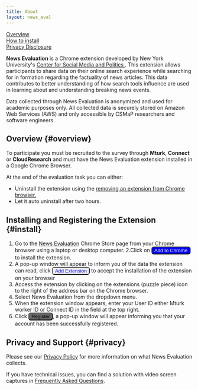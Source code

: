 ```yaml
---
title: About
layout: news_eval
---
```

<style>
	button {
		border-radius: 6px;
	}
</style>  
[Overview](#overview)<br>
[How to install](#install)<br>
[Privacy Disclosure](#privacy)<br>

**News Evaluation** is a Chrome extension developed by New York University's <a href="https://csmapnyu.org/">Center for Social Media and Politics </a>. This extension allows participants to share data on their online search experience while searching for in formation regarding the factuality of news articles. This data contributes to better understanding of how search tools influence are used in learning about and understanding breaking news events.
<p>Data collected through News Evaluation is anonymized and used for academic purposes only. All collected data is securely stored on Amazon Web Services (AWS) and only accessible by CSMaP researchers and software engineers.</p>

## Overview {#overview}
<p>To participate you must be recruited to the survey through <strong>Mturk</strong>, <strong>Connect</strong> or <strong>CloudResearch</strong> and must have the News Evaluation extension installed in a Google Chrome Browser.</p>
<p> At the end of the evaluation task you can either:</p>
<ul>
	<li>Uninstall the extension using the <a href="https://www.csmapsurveys.org/news_eval_help.html#remove">removing an extension from Chrome browser.</a></li>
	<li>Let it auto uninstall after two hours.</li>
</ul>

## Installing and Registering the Extension {#install}
1. Go to the <a href="https://chromewebstore.google.com/detail/news-evaluation/imdfbahhoamgbblienjdoeafphlngdim?authuser=0&hl=en">News Evaluation</a> Chrome Store page from your Chrome browser using a laptop or desktop computer.
2.Click on <button style="background-color: #0000FF; color: white;">Add to Chrome</button> to install the extension.
3. A pop-up window will appear to inform you of the data the extension can read, click <button style="background-color: ##FFFFFF; color: #0000FF;">Add Extension</button> to accept the installation of the extension on your browser 
4. Access the extension by clicking on the extensions (puzzle piece) icon to the right of the address bar on the Chrome browser. 
5. Select News Evaluation from the dropdown menu.
6. When the extension window appears, enter your User ID either Mturk worker ID or Connect ID in the field at the top right. 
7. Click <button style="background-color: #696969; color:black">Register</button>, a pop-up window will appear informing you that your account has been successfully registered.

## Privacy and Support {#privacy}
<p>Please see our <a href="https://www.csmapsurveys.org/news_eval_policy.html">Privacy Policy</a> for more information on what News Evaluation collects.</p>
<p>If you have technical issues, you can find a solution with video screen captures in <a href="https://www.csmapsurveys.org/news_eval_help.html">Frequently Asked Questions</a>.</p>


